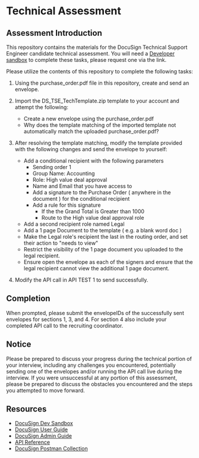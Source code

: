 # Technical Assessment

## Assessment Introduction

This repository contains the materials for the DocuSign Technical Support Engineer candidate technical assessment. You will need a [Developer sandbox](https://go.docusign.com/sandbox/productshot/) to complete these tasks, please request one via the link. 

Please utilize the contents of this repository to complete the following tasks:

1. Using the purchase_order.pdf file in this repository, create and send an envelope.
2. Import the DS_TSE_TechTemplate.zip template to your account and attempt the following:
     - Create a new envelope using the purchase_order.pdf
     - Why does the template matching of the imported template not automatically match the uploaded purchase_order.pdf?
3. After resolving the template matching, modify the template provided with the following changes and send the envelope to yourself:
    - Add a conditional recipient with the following parameters
        - Sending order 1
        - Group Name: Accounting
        - Role: High value deal approval
        - Name and Email that you have access to
        - Add a signature to the Purchase Order ( anywhere in the document ) for the conditional recipient
        - Add a rule for this signature
            - If the the Grand Total is Greater than 1000
            - Route to the High value deal approval role
    - Add a second recipient role named Legal
    - Add a 1 page Document to the template ( e.g. a blank word doc )
    - Make the Legal role's recipient the last in the routing order, and set their action to "needs to view"
    - Restrict the visibility of the 1 page document you uploaded to the legal recipient.
    - Ensure open the envelope as each of the signers and ensure that the legal recipient cannot view the additional 1 page document.
		
4. Modify the API call in API TEST 1 to send successfully.

## Completion
When prompted, please submit the envelopeIDs of the successfully sent envelopes for sections 1, 3, and 4. For section 4 also include your completed API call to the recruiting coordinator.

## Notice
Please be prepared to discuss your progress during the technical portion of your interview, including any challenges you encountered, potentially sending one of the envelopes and/or running the API call live during the interview. If you were unsuccessful at any portion of this assessment, please be prepared to discuss the obstacles you encountered and the steps you attempted to move forward.

## Resources
- [DocuSign Dev Sandbox](https://go.docusign.com/sandbox/productshot/)
- [DocuSign User Guide](https://support.docusign.com/en/guides/ndse-user-guide)
- [DocuSign Admin Guide](https://support.docusign.com/en/guides/ndse-admin-guide)
- [API Reference](https://developers.docusign.com/docs/esign-rest-api/reference/)
- [DocuSign Postman Collection](https://www.docusign.com/blog/dsdev-please-mr-postman)

